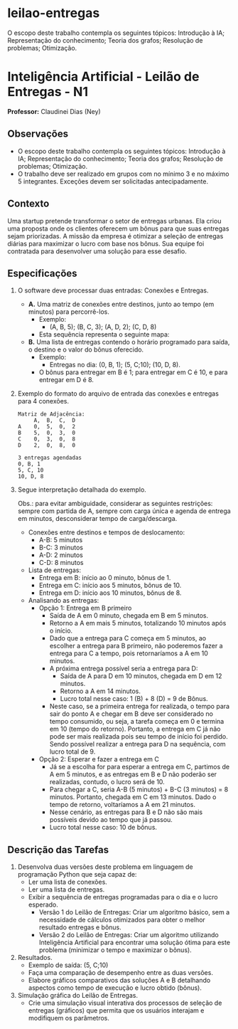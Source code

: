 # leilao-entregas
O escopo deste trabalho contempla os seguintes tópicos: Introdução à IA; Representação do  conhecimento; Teoria dos grafos; Resolução de problemas; Otimização. 

# Inteligência Artificial - Leilão de Entregas - N1

**Professor:** Claudinei Dias (Ney)

## Observações

* O escopo deste trabalho contempla os seguintes tópicos: Introdução à IA; Representação do conhecimento; Teoria dos grafos; Resolução de problemas; Otimização.
* O trabalho deve ser realizado em grupos com no mínimo 3 e no máximo 5 integrantes. Exceções devem ser solicitadas antecipadamente.

## Contexto

Uma startup pretende transformar o setor de entregas urbanas. Ela criou uma proposta onde os clientes oferecem um bônus para que suas entregas sejam priorizadas. A missão da empresa é otimizar a seleção de entregas diárias para maximizar o lucro com base nos bônus. Sua equipe foi contratada para desenvolver uma solução para esse desafio.

## Especificações

1.  O software deve processar duas entradas: Conexões e Entregas.
    * **A.** Uma matriz de conexões entre destinos, junto ao tempo (em minutos) para percorrê-los.
        * Exemplo:
            * (A, B, 5); (B, C, 3); (A, D, 2); (C, D, 8)
        * Esta sequência representa o seguinte mapa:
    * **B.** Uma lista de entregas contendo o horário programado para saída, o destino e o valor do bônus oferecido.
        * Exemplo:
            * Entregas no dia: (0, B, 1); (5, C;10); (10, D, 8).
        * O bônus para entregar em B é 1; para entregar em C é 10, e para entregar em D é 8.
2.  Exemplo do formato do arquivo de entrada das conexões e entregas para 4 conexões.

    ```
    Matriz de Adjacência:
         A,  B,  C,  D
    A    0,  5,  0,  2
    B    5,  0,  3,  0
    C    0,  3,  0,  8
    D    2,  0,  8,  0

    3 entregas agendadas
    0, B, 1
    5, C, 10
    10, D, 8
    ```

3.  Segue interpretação detalhada do exemplo.

    Obs.: para evitar ambiguidade, considerar as seguintes restrições: sempre com partida de A, sempre com carga única e agenda de entrega em minutos, desconsiderar tempo de carga/descarga.

    * Conexões entre destinos e tempos de deslocamento:
        * A-B: 5 minutos
        * B-C: 3 minutos
        * A-D: 2 minutos
        * C-D: 8 minutos
    * Lista de entregas:
        * Entrega em B: início ao 0 minuto, bônus de 1.
        * Entrega em C: início aos 5 minutos, bônus de 10.
        * Entrega em D: início aos 10 minutos, bônus de 8.
    * Analisando as entregas:
        * Opção 1: Entrega em B primeiro
            * Saída de A em 0 minuto, chegada em B em 5 minutos.
            * Retorno a A em mais 5 minutos, totalizando 10 minutos após o início.
            * Dado que a entrega para C começa em 5 minutos, ao escolher a entrega para B primeiro, não poderemos fazer a entrega para C a tempo, pois retornaríamos a A em 10 minutos.
            * A próxima entrega possível seria a entrega para D:
                * Saída de A para D em 10 minutos, chegada em D em 12 minutos.
                * Retorno a A em 14 minutos.
                * Lucro total nesse caso: 1 (B) + 8 (D) = 9 de Bônus.
            * Neste caso, se a primeira entrega for realizada, o tempo para sair do ponto A e chegar em B deve ser considerado no tempo consumido, ou seja, a tarefa começa em 0 e termina em 10 (tempo do retorno). Portanto, a entrega em C já não pode ser mais realizada pois seu tempo de início foi perdido. Sendo possível realizar a entrega para D na sequência, com lucro total de 9.
        * Opção 2: Esperar e fazer a entrega em C
            * Já se a escolha for para esperar a entrega em C, partimos de A em 5 minutos, e as entregas em B e D não poderão ser realizadas, contudo, o lucro será de 10.
            * Para chegar a C, seria A-B (5 minutos) + B-C (3 minutos) = 8 minutos. Portanto, chegada em C em 13 minutos. Dado o tempo de retorno, voltaríamos a A em 21 minutos.
            * Nesse cenário, as entregas para B e D não são mais possíveis devido ao tempo que já passou.
            * Lucro total nesse caso: 10 de bônus.

## Descrição das Tarefas

1.  Desenvolva duas versões deste problema em linguagem de programação Python que seja capaz de:
    * Ler uma lista de conexões.
    * Ler uma lista de entregas.
    * Exibir a sequência de entregas programadas para o dia e o lucro esperado.
        * Versão 1 do Leilão de Entregas: Criar um algoritmo básico, sem a necessidade de cálculos otimizados para obter o melhor resultado entregas e bônus.
        * Versão 2 do Leilão de Entregas: Criar um algoritmo utilizando Inteligência Artificial para encontrar uma solução ótima para este problema (minimizar o tempo e maximizar o bônus).
2.  Resultados.
    * Exemplo de saída: (5, C;10)
    * Faça uma comparação de desempenho entre as duas versões.
    * Elabore gráficos comparativos das soluções A e B detalhando aspectos como tempo de execução e lucro obtido (bônus).
3.  Simulação gráfica do Leilão de Entregas.
    * Crie uma simulação visual interativa dos processos de seleção de entregas (gráficos) que permita que os usuários interajam e modifiquem os parâmetros.

